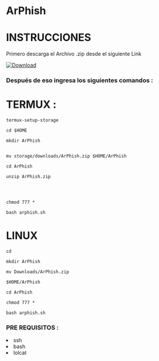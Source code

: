 # ArPhish 


# INSTRUCCIONES 
Primero descarga el Archivo .zip desde el siguiente Link 

[![ Download ](https://img.shields.io/badge/-Download%20ArPhish-%23color?style=flat-square&logo=logo-de-la-plataforma&logoColor=white)](https://www.fireload.com/ebd18fe4b0ce83be/ArPhish.zip)

### Después de eso ingresa los siguientes comandos :

# TERMUX :

```
termux-setup-storage

cd $HOME

mkdir ArPhish


mv storage/downloads/ArPhish.zip $HOME/ArPhish 

cd ArPhish

unzip ArPhish.zip 




chmod 777 *

bash arphish.sh

``` 
# LINUX 

``` 
cd 

mkdir ArPhish 

mv Downloads/ArPhish.zip

$HOME/ArPhish 

cd ArPhish 

chmod 777 * 

bash arphish.sh 
```

### PRE REQUISITOS :


<li> ssh
<li> bash 
<li> lolcat </li>











